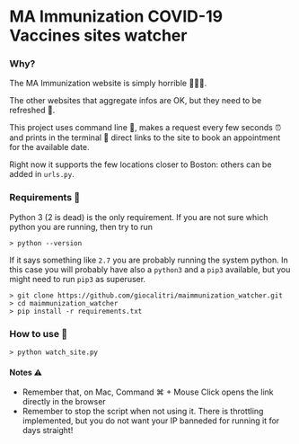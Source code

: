 # MA Immunization COVID-19 Vaccines sites watcher

### Why?

The MA Immunization website is simply horrible 🤦🏻‍♂️. 

The other websites that aggregate infos are OK, but they need to be refreshed 🤯.

This project uses command line 🚀, makes a request every few seconds ⏰ and prints in the terminal 🐚 direct links to the site to book an appointment for the available date. 

Right now it supports the few locations closer to Boston: others can be added in `urls.py`. 

### Requirements 🛒
Python 3 (2 is dead) is the only requirement.
If you are not sure which python you are running, then try to run 
```shell
> python --version
```
If it says something like `2.7` you are probably running the system python. 
In this case you will probably have also a `python3` and a `pip3` available, 
but you might need to run `pip3` as superuser.

```shell
> git clone https://github.com/giocalitri/maimmunization_watcher.git
> cd maimmunization_watcher
> pip install -r requirements.txt
```

### How to use 🔧

```shell
> python watch_site.py
```

#### Notes ⚠️
- Remember that, on Mac, Command ⌘ + Mouse Click opens the link directly in the browser
- Remember to stop the script when not using it. There is throttling implemented, but you do not want your IP banneded for running it for days straight!